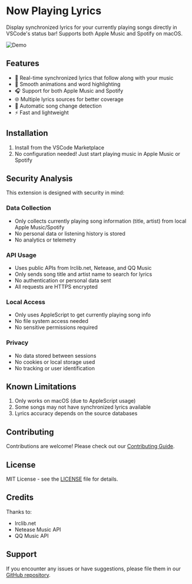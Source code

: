 # Now Playing Lyrics

Display synchronized lyrics for your currently playing songs directly in VSCode's status bar! Supports both Apple Music and Spotify on macOS.

![Demo](images/demo.gif)

## Features

- 🎵 Real-time synchronized lyrics that follow along with your music
- 🎨 Smooth animations and word highlighting
- 🎧 Support for both Apple Music and Spotify
- 🌐 Multiple lyrics sources for better coverage
- 🔄 Automatic song change detection
- ⚡️ Fast and lightweight

## Installation

1. Install from the VSCode Marketplace
2. No configuration needed! Just start playing music in Apple Music or Spotify

## Security Analysis

This extension is designed with security in mind:

### Data Collection
- Only collects currently playing song information (title, artist) from local Apple Music/Spotify
- No personal data or listening history is stored
- No analytics or telemetry

### API Usage
- Uses public APIs from lrclib.net, Netease, and QQ Music
- Only sends song title and artist name to search for lyrics
- No authentication or personal data sent
- All requests are HTTPS encrypted

### Local Access
- Only uses AppleScript to get currently playing song info
- No file system access needed
- No sensitive permissions required

### Privacy
- No data stored between sessions
- No cookies or local storage used
- No tracking or user identification

## Known Limitations

1. Only works on macOS (due to AppleScript usage)
2. Some songs may not have synchronized lyrics available
3. Lyrics accuracy depends on the source databases

## Contributing

Contributions are welcome! Please check out our [Contributing Guide](CONTRIBUTING.md).

## License

MIT License - see the [LICENSE](LICENSE) file for details.

## Credits

Thanks to:
- lrclib.net
- Netease Music API
- QQ Music API

## Support

If you encounter any issues or have suggestions, please file them in our [GitHub repository](https://github.com/yourusername/vscode-now-playing-lyrics/issues).

